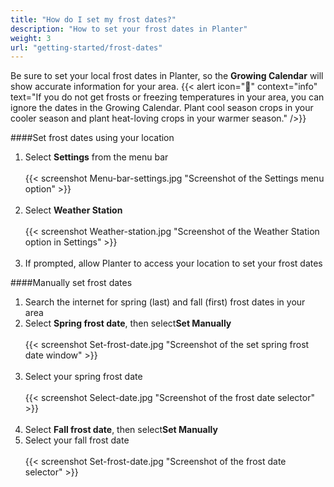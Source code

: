 ```yaml
---
title: "How do I set my frost dates?"
description: "How to set your frost dates in Planter"
weight: 3
url: "getting-started/frost-dates"
---
```


Be sure to set your local frost dates in Planter, so the **Growing Calendar** will show accurate information for your area.
{{< alert icon="🌴" context="info" text="If you do not get frosts or freezing temperatures in your area, you can ignore the dates in the Growing Calendar. Plant cool season crops in your cooler season and plant heat-loving crops in your warmer season." />}}

####Set frost dates using your location
1. Select **Settings** from the menu bar<br /><br />
{{< screenshot Menu-bar-settings.jpg "Screenshot of the Settings menu option" >}}<br /><br />
2. Select **Weather Station**<br /><br />
{{< screenshot Weather-station.jpg "Screenshot of the Weather Station option in Settings" >}}<br /><br />
3. If prompted, allow Planter to access your location to set your frost dates

####Manually set frost dates
1. Search the internet for spring (last) and fall (first) frost dates in your area
2. Select **Spring frost date**, then select**Set Manually**<br /><br />
{{< screenshot Set-frost-date.jpg "Screenshot of the set spring frost date window" >}}<br /><br />
3. Select your spring frost date<br /><br />
{{< screenshot Select-date.jpg "Screenshot of the frost date selector" >}}<br /><br />
4. Select **Fall frost date**, then select**Set Manually**
5. Select your fall frost date<br /><br />
{{< screenshot Set-frost-date.jpg "Screenshot of the frost date selector" >}}<br /><br />
